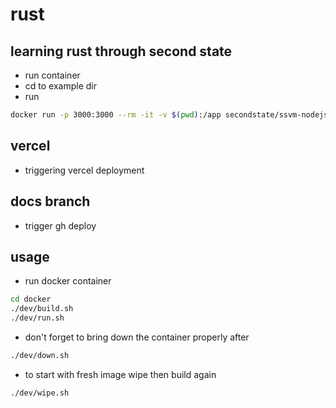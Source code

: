 # rust

## learning rust through second state

- run container
- cd to example dir
- run

```bash
docker run -p 3000:3000 --rm -it -v $(pwd):/app secondstate/ssvm-nodejs-starter:v1
```

## vercel

- triggering vercel deployment

## docs branch

- trigger gh deploy

## usage

- run docker container 

```bash
cd docker
./dev/build.sh
./dev/run.sh
```

- don't forget to bring down the container properly after

```bash
./dev/down.sh
```

- to start with fresh image wipe then build again

```bash
./dev/wipe.sh
```
